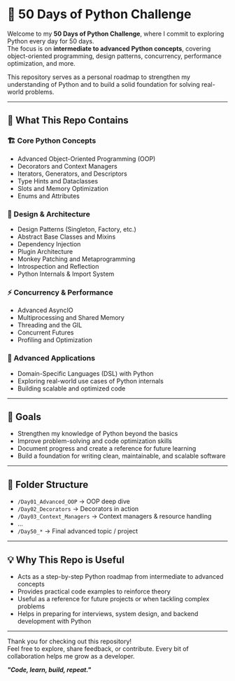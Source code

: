# 🐍 50 Days of Python Challenge

Welcome to my **50 Days of Python Challenge**, where I commit to exploring Python every day for 50 days.  
The focus is on **intermediate to advanced Python concepts**, covering object-oriented programming, design patterns, concurrency, performance optimization, and more.

This repository serves as a personal roadmap to strengthen my understanding of Python and to build a solid foundation for solving real-world problems.

---

## 📂 What This Repo Contains

### 🏗️ Core Python Concepts
- Advanced Object-Oriented Programming (OOP)
- Decorators and Context Managers
- Iterators, Generators, and Descriptors
- Type Hints and Dataclasses
- Slots and Memory Optimization
- Enums and Attributes

### 🎨 Design & Architecture
- Design Patterns (Singleton, Factory, etc.)
- Abstract Base Classes and Mixins
- Dependency Injection
- Plugin Architecture
- Monkey Patching and Metaprogramming
- Introspection and Reflection
- Python Internals & Import System

### ⚡ Concurrency & Performance
- Advanced AsyncIO
- Multiprocessing and Shared Memory
- Threading and the GIL
- Concurrent Futures
- Profiling and Optimization

### 🔧 Advanced Applications
- Domain-Specific Languages (DSL) with Python
- Exploring real-world use cases of Python internals
- Building scalable and optimized code

---

## 🎯 Goals
- Strengthen my knowledge of Python beyond the basics  
- Improve problem-solving and code optimization skills  
- Document progress and create a reference for future learning  
- Build a foundation for writing clean, maintainable, and scalable software  

---

## 📁 Folder Structure
- `/Day01_Advanced_OOP` → OOP deep dive  
- `/Day02_Decorators` → Decorators in action  
- `/Day03_Context_Managers` → Context managers & resource handling  
- ...  
- `/Day50_*` → Final advanced topic / project  

---

## 💡 Why This Repo is Useful
- Acts as a step-by-step Python roadmap from intermediate to advanced concepts  
- Provides practical code examples to reinforce theory  
- Useful as a reference for future projects or when tackling complex problems  
- Helps in preparing for interviews, system design, and backend development with Python  

---

Thank you for checking out this repository!  
Feel free to explore, share feedback, or contribute. Every bit of collaboration helps me grow as a developer.  

**_"Code, learn, build, repeat."_**
